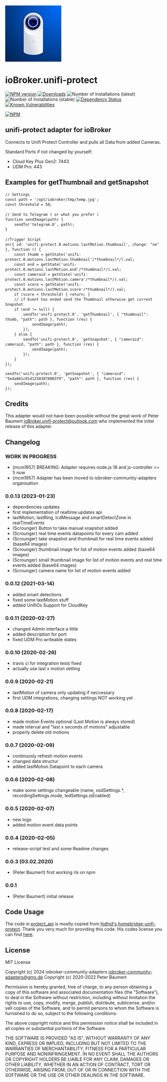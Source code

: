 ![Logo](admin/unifi-protect.png)
# ioBroker.unifi-protect

[![NPM version](http://img.shields.io/npm/v/iobroker.unifi-protect.svg)](https://www.npmjs.com/package/iobroker.unifi-protect)
[![Downloads](https://img.shields.io/npm/dm/iobroker.unifi-protect.svg)](https://www.npmjs.com/package/iobroker.unifi-protect)
![Number of Installations (latest)](http://iobroker.live/badges/unifi-protect-installed.svg)
![Number of Installations (stable)](http://iobroker.live/badges/unifi-protect-stable.svg)
[![Dependency Status](https://img.shields.io/david/iobroker-community-adapters/iobroker.unifi-protect.svg)](https://david-dm.org/peterbaumert/iobroker.unifi-protect)
[![Known Vulnerabilities](https://snyk.io/test/github/peterbaumert/ioBroker.unifi-protect/badge.svg)](https://snyk.io/test/github/peterbaumert/ioBroker.unifi-protect)

[![NPM](https://nodei.co/npm/iobroker.unifi-protect.png?downloads=true)](https://nodei.co/npm/iobroker.unifi-protect/)


## unifi-protect adapter for ioBroker

Connects to Unifi Protect Controller and pulls all Data from added Cameras.

Standard Ports if not changed by yourself:
 - Cloud Key Plus Gen2: 7443
 - UDM Pro: 443


## Examples for getThumbnail and getSnapshot

```
// Settings
const path = '/opt/iobroker/tmp/temp.jpg';
const threshold = 50;

// Send to Telegram ( or what you prefer )
function sendImage(path) {
    sendTo('telegram.0', path);
}

//Trigger Script
on({ id: 'unifi-protect.0.motions.lastMotion.thumbnail', change: "ne" }, function () {
    const thumb = getState('unifi-protect.0.motions.lastMotion.thumbnail'/*thumbnail*/).val;
    const end = getState('unifi-protect.0.motions.lastMotion.end'/*thumbnail*/).val;
    const cameraid = getState('unifi-protect.0.motions.lastMotion.camera'/*thumbnail*/).val;
    const score = getState('unifi-protect.0.motions.lastMotion.score'/*thumbnail*/).val;
    if (score < threshold) { return; }
    // if Event has ended send the Thumbnail otherwise get current Snapshot
    if (end != null) {
        sendTo('unifi-protect.0', 'getThumbnail', { "thumbnail": thumb, "path": path }, function (res) {
            sendImage(path);
        });
    } else {
        sendTo('unifi-protect.0', 'getSnapshot', { "cameraid": cameraid, "path": path }, function (res) {
            sendImage(path);
        });
    }
});
```

```
sendTo('unifi-protect.0', 'getSnapshot', { "cameraid": "5e4a861c01d12503870003f9", "path": path }, function (res) {
    sendImage(path);
});
```
## Credits
This adapter would not have been possible without the great work of Peter Baumert <ioBroker.unifi-protect@outlook.com> who implemented the inital release of this adapter.

## Changelog

<!--
    Placeholder for the next version (at the beginning of the line):
    ### **WORK IN PROGRESS**
-->

### **WORK IN PROGRESS**
* (mcm1957) BREAKING: Adapter requires node.js 18 and js-controller >= 5 now
* (mcm1957) Adapter has been moved to iobroker-community-adapters organisation

### 0.0.13 (2023-01-23)
* dependencies updates
* first implementation of realtime updates api
* lastMotion, lastRing, lcdMessage and smartDetectZone in realTimeEvents
* (Scrounger) Button to take manual snapshot added
* (Scrounger) real time events datapoints for every cam added
* (Scrounger) take snapshot and thumbnail for real time events added (base64 images)
* (Scrounger) thumbnail image for list of motion events added (base64 images)
* (Scrounger) small thumbnail image for list of motion events and real time events added (base64 images)
* (Scrounger) camera name for list of motion events added

### 0.0.12 (2021-03-14)
* added smart detections
* fixed some lastMotion stuff
* added UnifiOs Support for CloudKey

### 0.0.11 (2020-02-27)
* changed Admin interface a little
* added description for port
* fixed UDM Pro writeable states

### 0.0.10 (2020-02-26)
* travis ci for integration tests fixed
* actually use last x motion setting

### 0.0.9 (2020-02-21)
* lastMotion of camera only updating if neccessary
* first UDM integrations, changing settings NOT working yet

### 0.0.8 (2020-02-17)
* made motion Events optional (Last Motion is always stored)
* made interval and "last x seconds of motions" adjustable
* properly delete old motions

### 0.0.7 (2020-02-09)
* continuosly refresh motion events
* changed data structur
* added lastMotion Datapoint to each camera

### 0.0.6 (2020-02-08)
* make some settings changeable (name, osdSettings.*, recordingSettings.mode, ledSettings.isEnabled)

### 0.0.5 (2020-02-07)
* new logo
* added motion event data points

### 0.0.4 (2020-02-05)
* release-script test and some Readme changes

### 0.0.3 (03.02.2020)
* (Peter Baumert) first working rls on npm

### 0.0.1
* (Peter Baumert) initial release

## Code Usage
The code in [protect_api](./protect_api) is mostly copied from [hjdhjd's homebridge-unifi-protect](https://github.com/hjdhjd/homebridge-unifi-protect).
Thank you very much for providing this code. His codes license you can find [here](https://github.com/hjdhjd/homebridge-unifi-protect/blob/master/LICENSE.md).


## License
MIT License

Copyright (c) 2024 iobroker-community-adapters <iobroker-community-adapters@gmx.de>
Copyright (c) 2020-2022 Peter Baumert

Permission is hereby granted, free of charge, to any person obtaining a copy
of this software and associated documentation files (the "Software"), to deal
in the Software without restriction, including without limitation the rights
to use, copy, modify, merge, publish, distribute, sublicense, and/or sell
copies of the Software, and to permit persons to whom the Software is
furnished to do so, subject to the following conditions:

The above copyright notice and this permission notice shall be included in all
copies or substantial portions of the Software.

THE SOFTWARE IS PROVIDED "AS IS", WITHOUT WARRANTY OF ANY KIND, EXPRESS OR
IMPLIED, INCLUDING BUT NOT LIMITED TO THE WARRANTIES OF MERCHANTABILITY,
FITNESS FOR A PARTICULAR PURPOSE AND NONINFRINGEMENT. IN NO EVENT SHALL THE
AUTHORS OR COPYRIGHT HOLDERS BE LIABLE FOR ANY CLAIM, DAMAGES OR OTHER
LIABILITY, WHETHER IN AN ACTION OF CONTRACT, TORT OR OTHERWISE, ARISING FROM,
OUT OF OR IN CONNECTION WITH THE SOFTWARE OR THE USE OR OTHER DEALINGS IN THE
SOFTWARE.
